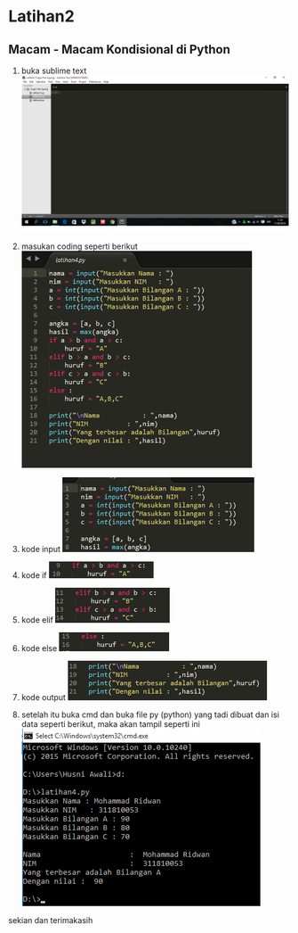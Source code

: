 # Latihan2

## Macam - Macam Kondisional di Python

1. buka sublime text
![alt teks](1.png)

2. masukan coding seperti berikut
![alt teks](2.png)

3. kode input
![alt teks](3.png)

4. kode if
![alt teks](4.png)

5. kode elif
![alt teks](5.png)

6. kode else
![alt teks](6.png)

7. kode output
![alt teks](7.png)

8. setelah itu buka cmd dan buka file py (python) yang tadi dibuat dan isi data seperti berikut, maka akan tampil seperti ini
![alt teks](8.png)

sekian dan terimakasih